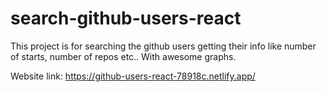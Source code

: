 # search-github-users-react
This project is for searching the github users getting their info like number of starts, number of repos etc.. With awesome graphs.

Website link: https://github-users-react-78918c.netlify.app/
